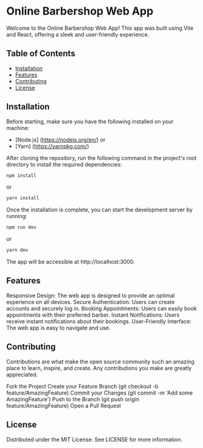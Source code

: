 # Online Barbershop Web App

Welcome to the Online Barbershop Web App! This app was built using Vite and React, offering a sleek and user-friendly experience.

## Table of Contents

- [Installation](#installation)
- [Features](#features)
- [Contributing](#contributing)
- [License](#license)

## Installation

Before starting, make sure you have the following installed on your machine:

- [Node.js] (<https://nodejs.org/en/>)
or
- [Yarn] (<https://yarnpkg.com/>)

After cloning the repository, run the following command in the project's root directory to install the required dependencies:

```bash
npm install
```

or

```bash
yarn install
```

Once the installation is complete, you can start the development server by running:

```bash
npm run dev
```

or

```bash
yarn dev
```

The app will be accessible at http://localhost:3000.

## Features

Responsive Design: The web app is designed to provide an optimal experience on all devices.
Secure Authentication: Users can create accounts and securely log in.
Booking Appointments: Users can easily book appointments with their preferred barber.
Instant Notifications: Users receive instant notifications about their bookings.
User-Friendly Interface: The web app is easy to navigate and use.

## Contributing

Contributions are what make the open source community such an amazing place to learn, inspire, and create. Any contributions you make are greatly appreciated.

Fork the Project
Create your Feature Branch (git checkout -b feature/AmazingFeature)
Commit your Changes (git commit -m 'Add some AmazingFeature')
Push to the Branch (git push origin feature/AmazingFeature)
Open a Pull Request

## License

Distributed under the MIT License. See LICENSE for more information.
